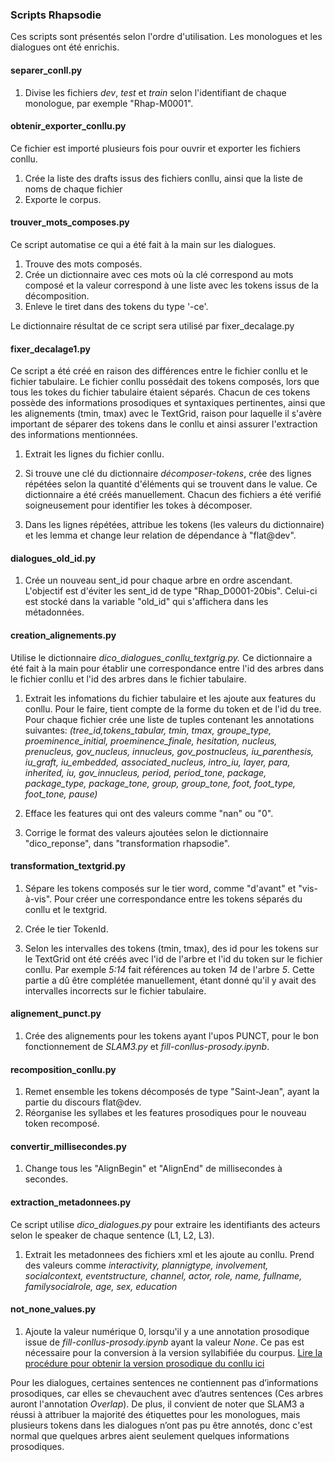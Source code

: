 ### Scripts Rhapsodie

Ces scripts sont présentés selon l'ordre d'utilisation. Les monologues et les dialogues ont été enrichis.
#### separer_conll.py 
1. Divise les fichiers _dev_, _test_ et _train_ selon l'identifiant de chaque monologue, par exemple "Rhap-M0001".

#### obtenir_exporter_conllu.py
Ce fichier est importé plusieurs fois pour ouvrir et exporter les fichiers conllu.
1. Crée la liste des drafts issus des fichiers conllu, ainsi que la liste de noms de chaque fichier
2. Exporte le corpus.

#### trouver_mots_composes.py 
Ce script automatise ce qui a été fait à la main sur les dialogues. 
1.  Trouve des mots composés.
2. Crée un dictionnaire avec ces mots où la clé correspond au mots composé et la valeur correspond à une liste avec les tokens issus de la décomposition.
3. Enleve le tiret dans des tokens du type '-ce'.

Le dictionnaire résultat de ce script sera utilisé par fixer_decalage.py

#### fixer_decalage1.py
Ce script a été créé en raison des différences entre le fichier conllu et le fichier tabulaire. Le fichier conllu possédait des tokens composés, lors que tous les tokes du fichier tabulaire étaient séparés. Chacun de ces tokens possède des informations prosodiques et syntaxiques pertinentes, ainsi que les alignements (tmin, tmax) avec le TextGrid, raison pour laquelle il s'avère important de séparer des tokens dans le conllu et ainsi assurer l'extraction des informations mentionnées.  

1. Extrait les lignes du fichier conllu.

2. Si trouve une clé du dictionnaire _décomposer-tokens_, crée des lignes répétées selon la quantité d'éléments qui se trouvent dans le value. Ce dictionnaire a été créés manuellement. Chacun des fichiers a été verifié soigneusement pour identifier les tokes à décomposer.

3. Dans les lignes répétées, attribue les tokens (les valeurs du dictionnaire) et les lemma et change leur relation de dépendance à "flat@dev".

#### dialogues_old_id.py
1. Crée un nouveau sent_id pour chaque arbre en ordre ascendant. L'objectif est d'éviter les sent_id de type "Rhap_D0001-20bis". Celui-ci est stocké dans la variable "old_id" qui s'affichera dans les métadonnées.

#### creation_alignements.py
Utilise le dictionnaire *dico_dialogues_conllu_textgrig.py.* Ce dictionnaire a été fait à la main pour établir une correspondance entre l'id des arbres dans le fichier conllu et l'id des arbres dans le fichier tabulaire. 

1. Extrait les infomations du fichier tabulaire et les ajoute aux features du conllu. Pour le faire, tient compte de la forme du token et de l'id du tree. Pour chaque fichier crée une liste de tuples 
contenant les annotations suivantes: 
*(tree_id,tokens_tabular, tmin, tmax, groupe_type, proeminence_initial, proeminence_finale, hesitation, nucleus, prenucleus, gov_nucleus, innucleus, gov_postnucleus, iu_parenthesis, iu_graft, iu_embedded, associated_nucleus, intro_iu, layer, para, inherited, iu, gov_innucleus, period, period_tone, package, package_type, package_tone, group, group_tone, foot, foot_type, foot_tone, pause)*

2. Efface les features qui ont des valeurs comme "nan" ou "0".

3. Corrige le format des valeurs ajoutées selon le dictionnaire "dico_reponse", dans "transformation rhapsodie".

#### transformation_textgrid.py
1. Sépare les tokens composés sur le tier word, comme "d'avant" et "vis-à-vis". Pour créer une correspondance entre les tokens séparés du conllu et le textgrid. 

2. Crée le tier TokenId.

3. Selon les intervalles des tokens (tmin, tmax), des id pour les tokens sur le TextGrid ont été créés avec l'id de l'arbre et l'id du token sur le fichier conllu. Par exemple _5:14_ fait références au token _14_ de l'arbre _5_. Cette partie a dû être complétée manuellement, étant donné qu'il y avait des intervalles incorrects sur le fichier tabulaire.

#### alignement_punct.py
1. Crée des alignements pour les tokens ayant l'upos PUNCT, pour le bon fonctionnement de _SLAM3.py_ et _fill-conllus-prosody.ipynb_.

#### recomposition_conllu.py
1. Remet ensemble les tokens décomposés de type "Saint-Jean", ayant la partie du discours flat@dev.
2. Réorganise les syllabes et les features prosodiques pour le nouveau token recomposé.

#### convertir_millisecondes.py
1. Change tous les "AlignBegin" et "AlignEnd" de millisecondes à secondes.

#### extraction_metadonnees.py
Ce script utilise *dico_dialogues.py* pour extraire les identifiants des acteurs selon le speaker de chaque sentence (L1, L2, L3).
1. Extrait les metadonnees des fichiers xml et les ajoute au conllu. Prend des valeurs comme _interactivity, plannigtype, involvement, socialcontext, eventstructure, channel, actor, role, name, fullname, familysocialrole, age, sex, education_

#### not_none_values.py
1. Ajoute la valeur numérique 0, lorsqu'il y a une annotation prosodique issue de _fill-conllus-prosody.ipynb_ ayant la valeur _None_. Ce pas est nécessaire pour la conversion à la version syllabifiée du courpus. [Lire la procédure pour obtenir la version prosodique du conllu ici](https://github.com/surfacesyntacticud/tools/tree/master/prosody)
 

Pour les dialogues, certaines sentences ne contiennent pas d’informations prosodiques, car elles se chevauchent avec d’autres sentences (Ces arbres auront l'annotation _Overlap_). De plus, il convient de noter que SLAM3 a réussi à attribuer la majorité des étiquettes pour les monologues, mais plusieurs tokens dans les dialogues n’ont pas pu être annotés, donc c'est normal que quelques arbres aient seulement quelques informations prosodiques.










